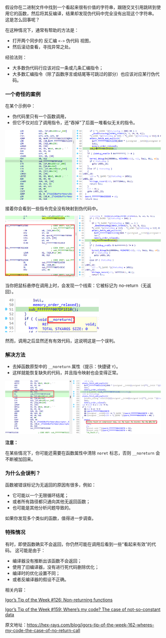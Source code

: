 假设你在二进制文件中找到一个看起来很有价值的字符串，跟随交叉引用跳转到使用它的函数，然后将其反编译，结果却发现伪代码中完全没有出现这个字符串。 这是怎么回事呢？

在这种情况下，通常有帮助的方法是：

- 打开两个同步的 反汇编 `<->` 伪代码 视图，
- 然后滚动查看，寻找异常之处。

经验法则：

- 大多数伪代码行应该对应一条或几条汇编指令；
- 大多数汇编指令（除了函数序言或结尾等可跳过的部分）也应该对应某行伪代码。

### 一个奇怪的案例

在某个示例中：

- 伪代码里只有一个函数调用，
- 但它不仅对应了调用指令，还“吞掉”了后面一堆看似无关的指令。

![](assets/2023/10/misssing-noret1.png)

接着你会看到一些指令完全没有映射到伪代码中。

![](assets/2023/10/misssing-noret2.png)

当你把鼠标悬停在调用上时，会发现一个线索：它被标记为 no-return（无返回）。

![](assets/2023/10/misssing-noret3.png)

然而，调用之后显然还有有效代码，这说明这是一个误判。

### 解决方法

- 去掉函数原型中的 `__noreturn` 属性（提示：快捷键 `Y`）。
- 这样就能恢复缺失的代码，并且指令映射也会变得正常。

![](assets/2023/10/misssing-noret4.png)

**注意：**

在某些情况下，你可能还需要在函数属性中清除 `noret` 标志，否则 `__noreturn` 会不断被加回来。

### 为什么会误判？

函数被错误标记为无返回的原因有很多，例如：

- 它可能以一个无限循环结尾；
- 或者所有路径都只通向其他无返回函数；
- 也可能是其他分析问题导致的。

如果你发现多个类似的函数，值得进一步调查。

### 特殊情况

有时，即使函数确实不会返回，你仍然可能在调用后看到一些“看起来有效”的代码。 这可能是由于：

- 编译器没有推断出该函数不会返回；
- 使用了旧编译器，没有进行死代码删除优化；
- 编译时的优化设置不同；
- 或者反编译器的假设不正确。

相关内容：

[Igor’s Tip of the Week #126: Non-returning functions](https://hex-rays.com/blog/igors-tip-of-the-week-126-non-returning-functions/)

[Igor’s Tip of the Week #159: Where’s my code? The case of not-so-constant data](https://hex-rays.com/blog/igors-tip-of-the-week-159-wheres-my-code-the-case-of-not-so-constant-data/)

原文地址：https://hex-rays.com/blog/igors-tip-of-the-week-162-wheres-my-code-the-case-of-no-return-call
